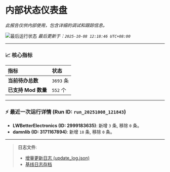 # 内部状态仪表盘

*此报告仅供内部使用，包含详细的调试和跟踪信息。*

![最后运行状态](https://img.shields.io/badge/Last%20Run-Success-green)
*最后更新于：`2025-10-08 12:18:46 UTC+08:00`*

---

### 📈 **核心指标**

| 指标 | 状态 |
| :--- | :--- |
| **当前待办总数** | ``3693`` 条 |
| **已支持 Mod 数量** | ``552`` 个 |

---

### ⚡ **最近一次运行详情 (Run ID: ``run_20251008_121843``)**

*   **LWBetterElectronics (ID: 2999183635)**: 新增 `3` 条, 移除 `0` 条。
*   **damnlib (ID: 3171167894)**: 新增 `18` 条, 移除 `0` 条。

---

> **日志文件**:
> *   [增量更新日志 (update_log.json)](../data/logs/update_log.json)
> *   [基线日志存档](../data/logs/archive/)

